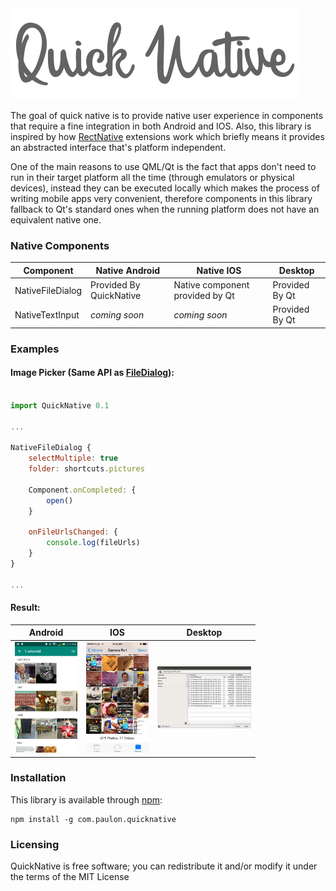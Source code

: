 <img src="data/logo.png"/>

The goal of quick native is to provide native user experience in components that require a fine integration in both Android and IOS. Also, this library is inspired by how [RectNative](http://www.reactnative.com) extensions work which briefly means it provides an abstracted interface that's platform independent.

One of the main reasons to use QML/Qt is the fact that apps don't need to run in their target platform all the time (through emulators or physical devices), instead they can be executed locally which makes the process of writing mobile apps very convenient, therefore components in this library fallback to Qt's standard ones when the running platform does not have an equivalent native one.

### Native Components
Component | Native Android | Native IOS | Desktop |
--- | --- | --- | --- |
NativeFileDialog | Provided By QuickNative | Native component provided by Qt | Provided By Qt |
NativeTextInput | *coming soon* | *coming soon* | Provided By Qt |

### Examples


#### Image Picker (Same API as [FileDialog](http://doc.qt.io/qt-5/qml-qtquick-dialogs-filedialog.html)):

```javascript

import QuickNative 0.1

...

NativeFileDialog {
    selectMultiple: true
    folder: shortcuts.pictures

    Component.onCompleted: {
        open()
    }

    onFileUrlsChanged: {
        console.log(fileUrls)
    }
}

...

```

#### Result:

Android | IOS | Desktop
--- | --- | --- |
<img src="data/AndroidImagePicker.jpg" width="100"/> | <img src="data/IOSImagePicker.jpg" width="100"/> | <img src="data/DesktopPicker.png" width="150"/>



### Installation

This library is available through [npm](https://www.qpm.io):

    npm install -g com.paulon.quicknative


### Licensing
QuickNative is free software; you can redistribute it and/or modify it under the terms of the MIT License

